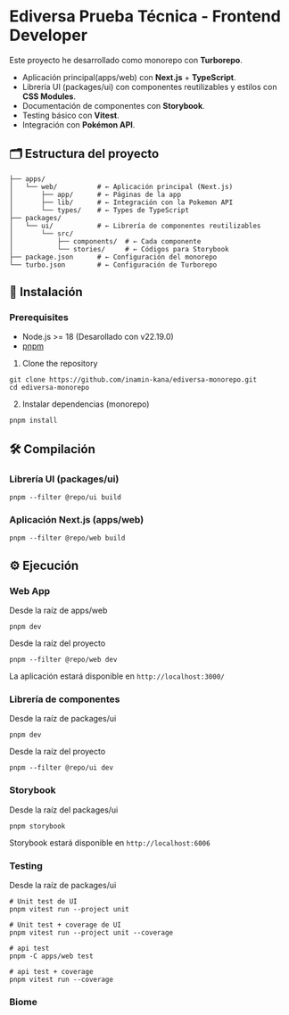 # Ediversa Prueba Técnica - Frontend Developer 

Este proyecto he desarrollado como monorepo con **Turborepo**.
- Aplicación principal(apps/web) con **Next.js** + **TypeScript**.
- Librería UI (packages/ui) con componentes reutilizables y estilos con **CSS Modules**.
- Documentación de componentes con **Storybook**.
- Testing básico con **Vitest**.
- Integración con **Pokémon API**.


## 🗂️ Estructura del proyecto
```
├── apps/
│   └── web/          # ← Aplicación principal (Next.js)
│       ├── app/      # ← Páginas de la app
│       ├── lib/      # ← Integración con la Pokemon API
│       └── types/    # ← Types de TypeScript
├── packages/
│   └── ui/           # ← Librería de componentes reutilizables
│       └── src/
│           ├── components/  # ← Cada componente
│           └── stories/     # ← Códigos para Storybook
├── package.json      # ← Configuración del monorepo
└── turbo.json        # ← Configuración de Turborepo
```

## 🚀 Instalación 

### Prerequisites
- Node.js >= 18 (Desarollado con v22.19.0)
- [pnpm](https://pnpm.io/)

1. Clone the repository
```
git clone https://github.com/inamin-kana/ediversa-monorepo.git
cd ediversa-monorepo
```

2. Instalar dependencias (monorepo)
```
pnpm install
```


## 🛠️ Compilación

### Librería UI (packages/ui)
```
pnpm --filter @repo/ui build
```

### Aplicación Next.js (apps/web)
```
pnpm --filter @repo/web build
```


## ⚙️ Ejecución

### Web App 
Desde la raíz de apps/web
```
pnpm dev
```
Desde la raíz del proyecto
```
pnpm --filter @repo/web dev
```
La aplicación estará disponible en `http://localhost:3000/`

### Librería de componentes
Desde la raíz de packages/ui  
```
pnpm dev
```
Desde la raíz del proyecto

```
pnpm --filter @repo/ui dev
```

### Storybook
Desde la raíz del packages/ui  
```
pnpm storybook
```
Storybook estará disponible en `http://localhost:6006`

### Testing
Desde la raíz de packages/ui  

```
# Unit test de UI
pnpm vitest run --project unit  

# Unit test + coverage de UI
pnpm vitest run --project unit --coverage
```

```
# api test
pnpm -C apps/web test     

# api test + coverage
pnpm vitest run --coverage
```

### Biome
